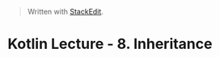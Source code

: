 


> Written with [StackEdit](https://stackedit.io/).
# Kotlin Lecture - 8. Inheritance


<!--stackedit_data:
eyJoaXN0b3J5IjpbLTE2NTc1MTg1MjFdfQ==
-->